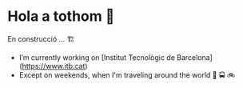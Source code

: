  Hola a tothom 👋
===
En construcció ... :building_construction:
<!--
**profjordi/profjordi** is a ✨ _special_ ✨ repository because its `README.md` (this file) appears on your GitHub profile.

Here are some ideas to get you started:

- 🔭 I’m currently working on ...
- 🌱 I’m currently learning ...
- 👯 I’m looking to collaborate on ...
- 🤔 I’m looking for help with ...
- 💬 Ask me about ...
- 📫 How to reach me: ...
- 😄 Pronouns: ...
- ⚡ Fun fact: ...
-->
- I’m currently working on [Institut Tecnològic de Barcelona] (https://www.itb.cat)
- Except on weekends, when I'm traveling around the world :minibus: :oncoming_bus: :bike:
